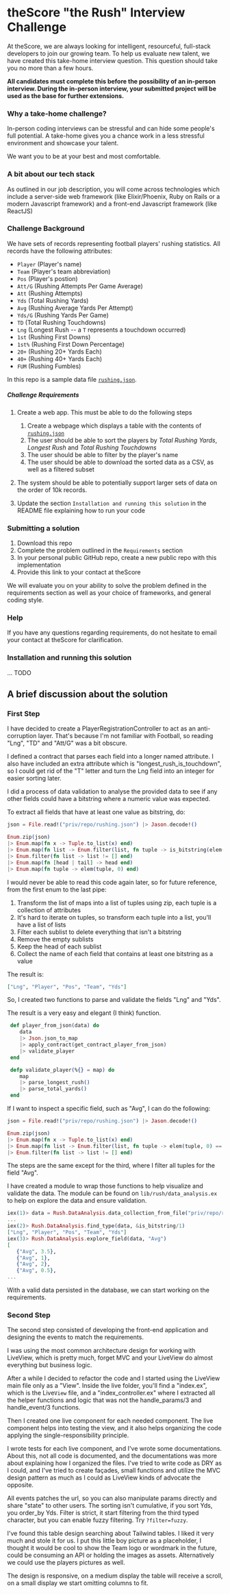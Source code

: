 # theScore "the Rush" Interview Challenge
At theScore, we are always looking for intelligent, resourceful, full-stack developers to join our growing team. To help us evaluate new talent, we have created this take-home interview question. This question should take you no more than a few hours.

**All candidates must complete this before the possibility of an in-person interview. During the in-person interview, your submitted project will be used as the base for further extensions.**

### Why a take-home challenge?
In-person coding interviews can be stressful and can hide some people's full potential. A take-home gives you a chance work in a less stressful environment and showcase your talent.

We want you to be at your best and most comfortable.

### A bit about our tech stack
As outlined in our job description, you will come across technologies which include a server-side web framework (like Elixir/Phoenix, Ruby on Rails or a modern Javascript framework) and a front-end Javascript framework (like ReactJS)

### Challenge Background
We have sets of records representing football players' rushing statistics. All records have the following attributes:
* `Player` (Player's name)
* `Team` (Player's team abbreviation)
* `Pos` (Player's postion)
* `Att/G` (Rushing Attempts Per Game Average)
* `Att` (Rushing Attempts)
* `Yds` (Total Rushing Yards)
* `Avg` (Rushing Average Yards Per Attempt)
* `Yds/G` (Rushing Yards Per Game)
* `TD` (Total Rushing Touchdowns)
* `Lng` (Longest Rush -- a `T` represents a touchdown occurred)
* `1st` (Rushing First Downs)
* `1st%` (Rushing First Down Percentage)
* `20+` (Rushing 20+ Yards Each)
* `40+` (Rushing 40+ Yards Each)
* `FUM` (Rushing Fumbles)

In this repo is a sample data file [`rushing.json`](/priv/repo/rushing.json).

##### Challenge Requirements
1. Create a web app. This must be able to do the following steps
    1. Create a webpage which displays a table with the contents of [`rushing.json`](/priv/repo/rushing.json)
    2. The user should be able to sort the players by _Total Rushing Yards_, _Longest Rush_ and _Total Rushing Touchdowns_
    3. The user should be able to filter by the player's name
    4. The user should be able to download the sorted data as a CSV, as well as a filtered subset
    
2. The system should be able to potentially support larger sets of data on the order of 10k records.

3. Update the section `Installation and running this solution` in the README file explaining how to run your code

### Submitting a solution
1. Download this repo
2. Complete the problem outlined in the `Requirements` section
3. In your personal public GitHub repo, create a new public repo with this implementation
4. Provide this link to your contact at theScore

We will evaluate you on your ability to solve the problem defined in the requirements section as well as your choice of frameworks, and general coding style.

### Help
If you have any questions regarding requirements, do not hesitate to email your contact at theScore for clarification.

### Installation and running this solution
... TODO

## A brief discussion about the solution

### First Step
I have decided to create a PlayerRegistrationController to act as an anti-corruption layer.
That's because I'm not familiar with Football, so reading "Lng", "TD" and "Att/G" was a bit obscure.

I defined a contract that parses each field into a longer named attribute.
I also have included an extra attribute which is "longest_rush_is_touchdown", so I could get rid of the "T" letter
and turn the Lng field into an integer for easier sorting later.

I did a process of data validation to analyse the provided data to see if any other fields
could have a bitstring where a numeric value was expected.

To extract all fields that have at least one value as bitstring, do:

```elixir
json = File.read!("priv/repo/rushing.json") |> Jason.decode!()

Enum.zip(json)
|> Enum.map(fn x -> Tuple.to_list(x) end)
|> Enum.map(fn list -> Enum.filter(list, fn tuple -> is_bitstring(elem(tuple, 1)) end) end)
|> Enum.filter(fn list -> list != [] end)
|> Enum.map(fn [head | tail] -> head end)
|> Enum.map(fn tuple -> elem(tuple, 0) end)
```

I would never be able to read this code again later, so for future reference, from the first enum to the last pipe:

1. Transform the list of maps into a list of tuples using zip, each tuple is a collection of attributes
2. It's hard to iterate on tuples, so transform each tuple into a list, you'll have a list of lists
3. Filter each sublist to delete everything that isn't a bitstring
4. Remove the empty sublists
5. Keep the head of each sublist
6. Collect the name of each field that contains at least one bitstring as a value

The result is:
```elixir
["Lng", "Player", "Pos", "Team", "Yds"]
```

So, I created two functions to parse and validate the fields "Lng" and "Yds".

The result is a very easy and elegant (I think) function.

```elixir
 def player_from_json(data) do
    data
    |> Json.json_to_map
    |> apply_contract(get_contract_player_from_json)
    |> validate_player
 end

 defp validate_player(%{} = map) do
    map
    |> parse_longest_rush()
    |> parse_total_yards()
 end
```

If I want to inspect a specific field, such as "Avg", I can do the following:

```elixir
json = File.read!("priv/repo/rushing.json") |> Jason.decode!()

Enum.zip(json)
|> Enum.map(fn x -> Tuple.to_list(x) end)
|> Enum.map(fn list -> Enum.filter(list, fn tuple -> elem(tuple, 0) == "Avg" end) end)
|> Enum.filter(fn list -> list != [] end)
```

The steps are the same except for the third, where I filter all tuples for the field "Avg".

I have created a module to wrap those functions to help visualize and validate the data.
The module can be found on `lib/rush/data_analysis.ex` to help on explore the data and ensure validation.

```elixir
iex(1)> data = Rush.DataAnalysis.data_collection_from_file("priv/repo/rushing.json")
...
iex(2)> Rush.DataAnalysis.find_type(data, &is_bitstring/1)
["Lng", "Player", "Pos", "Team", "Yds"]
iex(3)> Rush.DataAnalysis.explore_field(data, "Avg")
[
   {"Avg", 3.5},
   {"Avg", 1},
   {"Avg", 2},
   {"Avg", 0.5},
...
```

With a valid data persisted in the database, we can start working on the requirements.

### Second Step

The second step consisted of developing the front-end application and designing the events to match the requirements.

I was using the most common architecture design for working with LiveView, which is pretty much,
forget MVC and your LiveView do almost everything but business logic.

After a while I decided to refactor the code and I started using the LiveView main file only as a "View".
Inside the live folder, you'll find a "index.ex", which is the Live`View` file, and a "index_controller.ex" where
I extracted all the helper functions and logic that was not the handle_params/3 and handle_event/3 functions.

Then I created one live component for each needed component.
The live component helps into testing the view, and it also helps organizing the code
applying the single-responsibility principle.

I wrote tests for each live component, and I've wrote some documentations.
About this, not all code is documented, and the documentations was more about explaining how I organized the files.
I've tried to write code as DRY as I could, and I've tried to create façades,
small functions and utilize the MVC design pattern as much as I could as LiveView kinds of advocate the opposite.

All events patches the url, so you can also manipulate params directly and share "state" to other users.
The sorting isn't cumulative, if you sort Yds, you order_by Yds.
Filter is strict, it start filtering from the third typed character,
but you can enable fuzzy filtering. Try `?filter=fuzzy`.

I've found this table design searching about Tailwind tables. I liked it very much and stole it for us.
I put this little boy picture as a placeholder, I thought it would be cool to show the Team logo or wordmark
in the future, could be consuming an API or holding the images as assets. Alternatively we could use the players
pictures as well.

The design is responsive, on a medium display the table will receive a scroll, on a small display we start
omitting columns to fit.